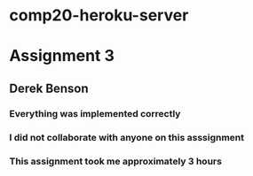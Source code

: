 # comp20-heroku-server
# Assignment 3
## Derek Benson

### Everything was implemented correctly

### I did not collaborate with anyone on this asssignment

### This assignment took me approximately 3 hours